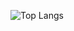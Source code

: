 ![Top Langs](https://github-readme-stats.vercel.app/api/top-langs/?username=MuryloSaladino&theme=tokyonight)
